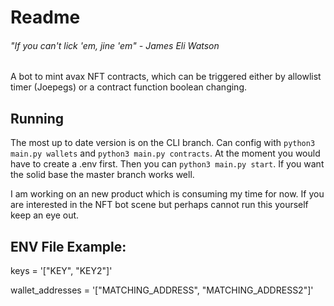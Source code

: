 # Readme

###### "If you can't lick 'em, jine 'em" - James Eli Watson

A bot to mint avax NFT contracts, which can be triggered either by allowlist timer (Joepegs) or a contract function boolean changing. 

## Running
The most up to date version is on the CLI branch.  Can config with ```python3 main.py wallets``` and ```python3 main.py contracts```. At the moment you would have to create a .env first.  Then you can ```python3 main.py start```.  If you want the solid base the master branch works well.

I am working on an new product which is consuming my time for now.  If you are interested in the NFT bot scene but perhaps cannot run this yourself keep an eye out.


## ENV File Example:
keys = '["KEY", "KEY2"]'

wallet_addresses = '["MATCHING_ADDRESS", "MATCHING_ADDRESS2"]'
